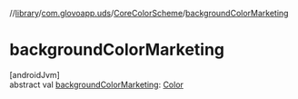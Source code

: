 //[library](../../../index.md)/[com.glovoapp.uds](../index.md)/[CoreColorScheme](index.md)/[backgroundColorMarketing](background-color-marketing.md)

# backgroundColorMarketing

[androidJvm]\
abstract val [backgroundColorMarketing](background-color-marketing.md): [Color](https://developer.android.com/reference/kotlin/androidx/compose/ui/graphics/Color.html)
